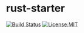 # rust-starter

[![Build Status](https://github.com/floriansalihovic/rust-starter/actions/workflows/rust.yml/badge.svg?branch=development)](https://github.com/floriansalihovic/rust-starter/actions)
[![License:MIT](https://img.shields.io/badge/License-MIT-red.svg)](https://opensource.org/licenses/MIT)
